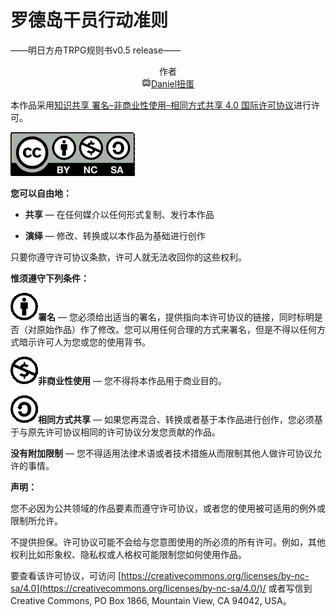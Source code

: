 # 罗德岛干员行动准则

——明日方舟TRPG规则书v0.5 release——



<center>作者</center>

<center><a href="https://space.bilibili.com/9601228"><img src="res/bilibili.png" />Daniel扭蛋</a></center>



本作品采用[知识共享 署名–非商业性使用–相同方式共享 4.0 国际许可协议](https://creativecommons.org/licenses/by-nc-sa/4.0/)进行许可。

![img](res/CC/img.gif)

**您可以自由地：**

- **共享** — 在任何媒介以任何形式复制、发行本作品

- **演绎** — 修改、转换或以本作品为基础进行创作

只要你遵守许可协议条款，许可人就无法收回你的这些权利。

**惟须遵守下列条件：**

![img](res/CC/BY.gif)**署名** — 您必须给出适当的署名，提供指向本许可协议的链接，同时标明是否（对原始作品）作了修改。您可以用任何合理的方式来署名，但是不得以任何方式暗示许可人为您或您的使用背书。

![img](res/CC/NC.gif)**非商业性使用** — 您不得将本作品用于商业目的。

![img](res/CC/SA.gif)**相同方式共享** — 如果您再混合、转换或者基于本作品进行创作，您必须基于与原先许可协议相同的许可协议分发您贡献的作品。

**没有附加限制** — 您不得适用法律术语或者技术措施从而限制其他人做许可协议允许的事情。

**声明：**

您不必因为公共领域的作品要素而遵守许可协议，或者您的使用被可适用的例外或限制所允许。

不提供担保。许可协议可能不会给与您意图使用的所必须的所有许可。例如，其他权利比如形象权、隐私权或人格权可能限制您如何使用作品。

要查看该许可协议，可访问 [https://creativecommons.org/licenses/by-nc-sa/4.0](https://creativecommons.org/licenses/by-nc-sa/4.0/)/ 或者写信到 Creative Commons, PO Box 1866, Mountain View, CA 94042, USA。

